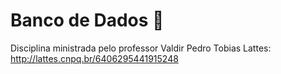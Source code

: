 # Banco de Dados 🎲
Disciplina ministrada pelo professor Valdir Pedro Tobias
Lattes: http://lattes.cnpq.br/6406295441915248

